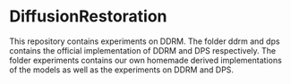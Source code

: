 # DiffusionRestoration

This repository contains experiments on DDRM. 
The folder ddrm and dps contains the official implementation of DDRM and DPS respectively.
The folder experiments contains our own homemade derived implementations of the models as well as the experiments on DDRM and DPS.